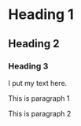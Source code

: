 # Heading 1

## Heading 2

### Heading 3

I put my text here.

This is paragraph 1

This is paragraph 2
